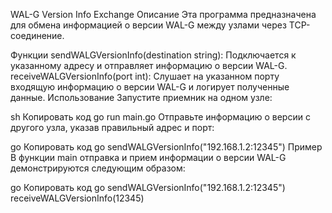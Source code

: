 
WAL-G Version Info Exchange
Описание
Эта программа предназначена для обмена информацией о версии WAL-G между узлами через TCP-соединение.

Функции
sendWALGVersionInfo(destination string): Подключается к указанному адресу и отправляет информацию о версии WAL-G.
receiveWALGVersionInfo(port int): Слушает на указанном порту входящую информацию о версии WAL-G и логирует полученные данные.
Использование
Запустите приемник на одном узле:

sh
Копировать код
go run main.go
Отправьте информацию о версии с другого узла, указав правильный адрес и порт:

go
Копировать код
go sendWALGVersionInfo("192.168.1.2:12345")
Пример
В функции main отправка и прием информации о версии WAL-G демонстрируются следующим образом:

go
Копировать код
go sendWALGVersionInfo("192.168.1.2:12345")
receiveWALGVersionInfo(12345)
